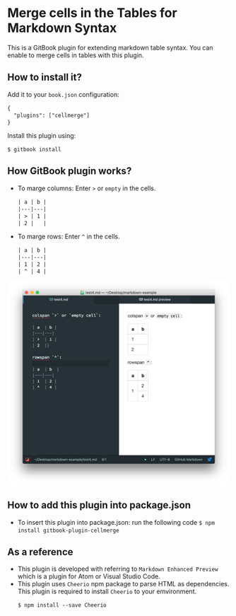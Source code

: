 # Merge cells in the Tables for Markdown Syntax
This is a GitBook plugin for extending markdown table syntax. You can enable to merge cells in tables with this plugin. 

## How to install it?
Add it to your `book.json` configuration:

```
{
  "plugins": ["cellmerge"]
}
```

Install this plugin using:

```
$ gitbook install
```

## How GitBook plugin works?

* To marge columns:
  Enter `>` or `empty` in the cells.

  ```
  | a | b |
  |---|---|
  | > | 1 |
  | 2 |   |
  ```

* To marge rows:
  Enter `^` in the cells.

  ```
  | a | b |
  |---|---|
  | 1 | 2 |
  | ^ | 4 |
  ```
![sample](img/sample.png)

## How to add this plugin into package.json

* To insert this plugin into package.json:
  run the following code 
  `$ npm install gitbook-plugin-cellmerge`

## As a reference

* This plugin is developed with referring to `Markdown Enhanced Preview` which is a plugin for Atom or Visual Studio Code.
* This plugin uses `Cheerio` npm package to parse HTML as dependencies. This plugin is required to install `Cheerio` to your emvironment.
    ```
    $ npm install --save Cheerio
    ```

